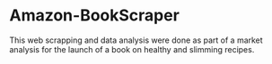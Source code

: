 # Amazon-BookScraper

<p> This web scrapping and data analysis were done as part of a market analysis for the launch of a book on healthy and slimming recipes. </p>
